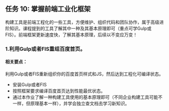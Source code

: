 ## 任务 10: 掌握前端工业化框架
构建工具是前端工程化的一些工具，方便维护、组织代码和团队协作，属于高级进阶知识。课程提到的工具了解其中一种及其基本原理即可（重点可学Gulp或FIS）。前端框架更新速度快，了解其基本原理，后续以不变应万变！
### 1.利用Gulp或者FIS重组百度首页。
#### 相关要点：
利用Gulp或者FIS重新组织你的百度首页样式和JS，然后达到工程化可编译状态。
* 安装Gulp或者FIS
* 按照框架要求编译百度首页达到性能最优状态。
* 通过本作业了解一种构建工具使用的基本原理即可（不同企业构建工具可能不一样，但原理基本一样），并学会独立查文档去学习新知识。
